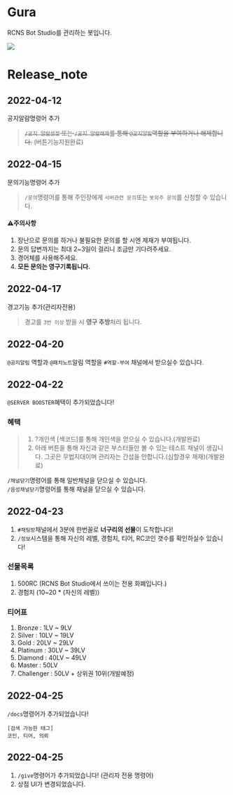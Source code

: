 # Gura
RCNS Bot Studio를 관리하는 봇입니다.

[<img src="https://img.shields.io/badge/python-4374D9?style=for-the-badge&logo=python&logoColor=white">](https://discord.gg/B98msXGRB7)

# Release_note

## 2022-04-12
공지알람명령어 추가
> ~~`/공지 알람설정` 또는 `/공지 알람해제`를 통해 `@공지알림`역할을 부여하거나 해제합니다.~~
(버튼기능지원완료)

## 2022-04-15
문의기능명령어 추가
> `/문의`명령어를 통해 주인장에게 `서버관련 문의`또는 `봇외주 문의`를 신청할 수 있습니다.

#### ⚠️주의사항
1. 장난으로 문의를 하거나 불필요한 문의를 할 시엔 제재가 부여됩니다.<br/>
2. 문의 답변까지는 최대 2~3일이 걸리니 조금만 기다려주세요.<br/>
3. 경어체를 사용해주세요.<br/>
4. **모든 문의는 영구기록됩니다.**<br/>


## 2022-04-17
경고기능 추가(관리자전용)<br/>
> 경고를 `3번 이상` 받을 시 **영구 추방**처리 됩니다.

## 2022-04-20
`@공지알림` 역할과 `@패치노트`알림 역할을 `#역할-부여` 채널에서 받으실수 있습니다.

## 2022-04-22
`@SERVER BOOSTER`혜택이 추가되었습니다!
### 혜택
> 1. ?개인색 [색코드]를 통해 개인색을 얻으실 수 있습니다.(개발완료)
> 2. 아래 버튼을 통해 자신과 같은 부스터들만 볼 수 있는 테스트 채널이 생깁니다. 그곳은 무법지대이며 관리자는 간섭을 안합니다.(심할경우 제재)(개발완료)

`/채널닫기`명령어를 통해 일반채널을 닫으실 수 있습니다.<br/>
`/음성채널닫기`명령어를 통해 채널을 닫으실 수 있습니다.


## 2022-04-23
1. `#채팅방`채널에서 3분에 한번꼴로 **너구리의 선물**이 도착합니다!
2. `/정보`시스템을 통해 자신의 레벨, 경험치, 티어, RC코인 갯수를 확인하실수 있습니다!
### 선물목록
1. 500RC (RCNS Bot Studio에서 쓰이는 전용 화폐입니다.)
2. 경험치 (10~20 * (자신의 레벨))


### 티어표
1. Bronze : 1LV ~ 9LV
2. Silver : 10LV ~ 19LV
3. Gold : 20LV ~ 29LV
4. Platinum : 30LV ~ 39LV
5. Diamond : 40LV ~ 49LV
6. Master : 50LV
7. Challenger : 50LV + 상위권 10위(개발예정)

## 2022-04-25
`/docs`명령어가 추가되었습니다!
```
[검색 가능한 태그]
코인, 티어, 의뢰
```

## 2022-04-25
1. `/give`명령어가 추가되었습니다! (관리자 전용 명령어)
2. 상점 UI가 변경되었습니다.


